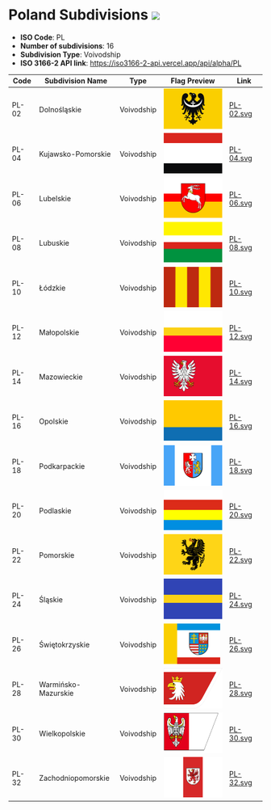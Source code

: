 # Poland Subdivisions ![](https://flagcdn.com/h40/pl.png)

- **ISO Code**: PL
- **Number of subdivisions**: 16
- **Subdivision Type**: Voivodship
- **ISO 3166-2 API link**: https://iso3166-2-api.vercel.app/api/alpha/PL

| Code  | Subdivision Name         | Type | Flag Preview | Link |
|-------|--------------------------|--------------| -------------- |----------|
| PL-02 | Dolnośląskie | Voivodship | <img src='https://raw.githubusercontent.com/amckenna41/iso3166-flags/main/iso3166-2-flags/PL/PL-02.svg' height='80'> | [PL-02.svg](https://github.com/amckenna41/iso3166-flags/blob/main/iso3166-2-flags/PL/PL-02.svg) |
| PL-04 | Kujawsko-Pomorskie | Voivodship | <img src='https://raw.githubusercontent.com/amckenna41/iso3166-flags/main/iso3166-2-flags/PL/PL-04.svg' height='80'> | [PL-04.svg](https://github.com/amckenna41/iso3166-flags/blob/main/iso3166-2-flags/PL/PL-04.svg) |
| PL-06 | Lubelskie | Voivodship | <img src='https://raw.githubusercontent.com/amckenna41/iso3166-flags/main/iso3166-2-flags/PL/PL-06.svg' height='80'> | [PL-06.svg](https://github.com/amckenna41/iso3166-flags/blob/main/iso3166-2-flags/PL/PL-06.svg) |
| PL-08 | Lubuskie | Voivodship | <img src='https://raw.githubusercontent.com/amckenna41/iso3166-flags/main/iso3166-2-flags/PL/PL-08.svg' height='80'> | [PL-08.svg](https://github.com/amckenna41/iso3166-flags/blob/main/iso3166-2-flags/PL/PL-08.svg) |
| PL-10 | Łódzkie | Voivodship | <img src='https://raw.githubusercontent.com/amckenna41/iso3166-flags/main/iso3166-2-flags/PL/PL-10.svg' height='80'> | [PL-10.svg](https://github.com/amckenna41/iso3166-flags/blob/main/iso3166-2-flags/PL/PL-10.svg) |
| PL-12 | Małopolskie | Voivodship | <img src='https://raw.githubusercontent.com/amckenna41/iso3166-flags/main/iso3166-2-flags/PL/PL-12.svg' height='80'> | [PL-12.svg](https://github.com/amckenna41/iso3166-flags/blob/main/iso3166-2-flags/PL/PL-12.svg) |
| PL-14 | Mazowieckie | Voivodship | <img src='https://raw.githubusercontent.com/amckenna41/iso3166-flags/main/iso3166-2-flags/PL/PL-14.svg' height='80'> | [PL-14.svg](https://github.com/amckenna41/iso3166-flags/blob/main/iso3166-2-flags/PL/PL-14.svg) |
| PL-16 | Opolskie | Voivodship | <img src='https://raw.githubusercontent.com/amckenna41/iso3166-flags/main/iso3166-2-flags/PL/PL-16.svg' height='80'> | [PL-16.svg](https://github.com/amckenna41/iso3166-flags/blob/main/iso3166-2-flags/PL/PL-16.svg) |
| PL-18 | Podkarpackie | Voivodship | <img src='https://raw.githubusercontent.com/amckenna41/iso3166-flags/main/iso3166-2-flags/PL/PL-18.svg' height='80'> | [PL-18.svg](https://github.com/amckenna41/iso3166-flags/blob/main/iso3166-2-flags/PL/PL-18.svg) |
| PL-20 | Podlaskie | Voivodship | <img src='https://raw.githubusercontent.com/amckenna41/iso3166-flags/main/iso3166-2-flags/PL/PL-20.svg' height='80'> | [PL-20.svg](https://github.com/amckenna41/iso3166-flags/blob/main/iso3166-2-flags/PL/PL-20.svg) |
| PL-22 | Pomorskie | Voivodship | <img src='https://raw.githubusercontent.com/amckenna41/iso3166-flags/main/iso3166-2-flags/PL/PL-22.svg' height='80'> | [PL-22.svg](https://github.com/amckenna41/iso3166-flags/blob/main/iso3166-2-flags/PL/PL-22.svg) |
| PL-24 | Śląskie | Voivodship | <img src='https://raw.githubusercontent.com/amckenna41/iso3166-flags/main/iso3166-2-flags/PL/PL-24.svg' height='80'> | [PL-24.svg](https://github.com/amckenna41/iso3166-flags/blob/main/iso3166-2-flags/PL/PL-24.svg) |
| PL-26 | Świętokrzyskie | Voivodship | <img src='https://raw.githubusercontent.com/amckenna41/iso3166-flags/main/iso3166-2-flags/PL/PL-26.svg' height='80'> | [PL-26.svg](https://github.com/amckenna41/iso3166-flags/blob/main/iso3166-2-flags/PL/PL-26.svg) |
| PL-28 | Warmińsko-Mazurskie | Voivodship | <img src='https://raw.githubusercontent.com/amckenna41/iso3166-flags/main/iso3166-2-flags/PL/PL-28.svg' height='80'> | [PL-28.svg](https://github.com/amckenna41/iso3166-flags/blob/main/iso3166-2-flags/PL/PL-28.svg) |
| PL-30 | Wielkopolskie | Voivodship | <img src='https://raw.githubusercontent.com/amckenna41/iso3166-flags/main/iso3166-2-flags/PL/PL-30.svg' height='80'> | [PL-30.svg](https://github.com/amckenna41/iso3166-flags/blob/main/iso3166-2-flags/PL/PL-30.svg) |
| PL-32 | Zachodniopomorskie | Voivodship | <img src='https://raw.githubusercontent.com/amckenna41/iso3166-flags/main/iso3166-2-flags/PL/PL-32.svg' height='80'> | [PL-32.svg](https://github.com/amckenna41/iso3166-flags/blob/main/iso3166-2-flags/PL/PL-32.svg) |
